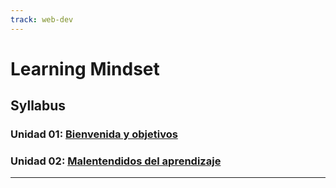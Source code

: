 ```yaml
---
track: web-dev
---
```


# Learning Mindset

## Syllabus

### Unidad 01: [Bienvenida y objetivos](01-welcome-and-objectives)

### Unidad 02: [Malentendidos del aprendizaje](02-learning-misunderstandings)

***
